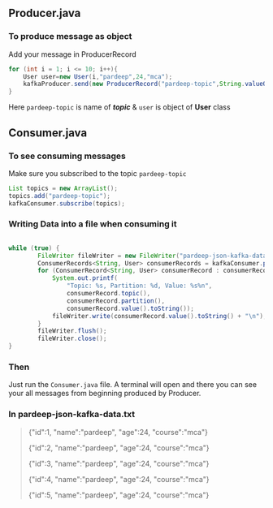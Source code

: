 ## Producer.java

### To produce message as object
Add your message in ProducerRecord
```java
for (int i = 1; i <= 10; i++){
    User user=new User(i,"pardeep",24,"mca");
    kafkaProducer.send(new ProducerRecord("pardeep-topic",String.valueOf(user.getId()),user));
}
```
Here `pardeep-topic` is name of ***topic*** & `user` is object of **User** class

## Consumer.java
### To see consuming messages
Make sure you subscribed to the topic `pardeep-topic`
```java
List topics = new ArrayList();
topics.add("pardeep-topic");
kafkaConsumer.subscribe(topics);
```
### Writing Data into a file when consuming it
```java

while (true) {
        FileWriter fileWriter = new FileWriter("pardeep-json-kafka-data.txt", true);
        ConsumerRecords<String, User> consumerRecords = kafkaConsumer.poll(Duration.ofSeconds(1));
        for (ConsumerRecord<String, User> consumerRecord : consumerRecords) {
            System.out.printf(
                "Topic: %s, Partition: %d, Value: %s%n",
                consumerRecord.topic(),
                consumerRecord.partition(),
                consumerRecord.value().toString());
            fileWriter.write(consumerRecord.value().toString() + "\n");
        }
        fileWriter.flush();
        fileWriter.close();
}
```
### Then
Just run the `Consumer.java` file. A terminal will open and there you can see your all messages from beginning produced by Producer.

### In pardeep-json-kafka-data.txt
> {"id":1, "name":"pardeep", "age":24, "course":"mca"}
> 
> {"id":2, "name":"pardeep", "age":24, "course":"mca"}
> 
> {"id":3, "name":"pardeep", "age":24, "course":"mca"}
> 
> {"id":4, "name":"pardeep", "age":24, "course":"mca"}
> 
> {"id":5, "name":"pardeep", "age":24, "course":"mca"}
> 


